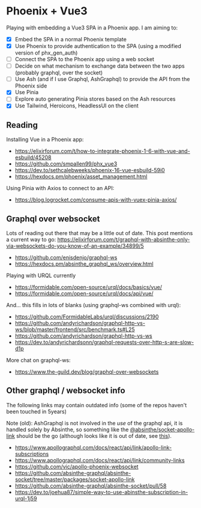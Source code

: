 # Phoenix + Vue3

Playing with embedding a Vue3 SPA in a Phoenix app. I am aiming to:

  - [x] Embed the SPA in a normal Phoenix template
  - [x] Use Phoenix to provide authentication to the SPA (using a modified version of phx_gen_auth)
  - [ ] Connect the SPA to the Phoenix app using a web socket
  - [ ] Decide on what mechanism to exchange data between the two apps (probably graphql, over the socket)
  - [ ] Use Ash (and if I use Graphql, AshGraphql) to provide the API from the Phoenix side
  - [x] Use Pinia
  - [ ] Explore auto generating Pinia stores based on the Ash resources
  - [x] Use Tailwind, Heroicons, HeadlessUI on the client

## Reading

Installing Vue in a Phoenix app:

  - https://elixirforum.com/t/how-to-integrate-phoenix-1-6-with-vue-and-esbuild/45208
  - https://github.com/smpallen99/phx_vue3
  - https://dev.to/sethcalebweeks/phoenix-16-vue-esbuild-59i0
  - https://hexdocs.pm/phoenix/asset_management.html

Using Pinia with Axios to connect to an API:

  - https://blog.logrocket.com/consume-apis-with-vuex-pinia-axios/

## Graphql over websocket

Lots of reading out there that may be a little out of date. This post mentions a current way to go: https://elixirforum.com/t/graphql-with-absinthe-only-via-websockets-do-you-know-of-an-example/34899/5


  - https://github.com/enisdenjo/graphql-ws
  - https://hexdocs.pm/absinthe_graphql_ws/overview.html

Playing with URQL currently

  - https://formidable.com/open-source/urql/docs/basics/vue/
  - https://formidable.com/open-source/urql/docs/api/vue/

And... this fills in lots of blanks (using graphql-ws combined with urql):

  - https://github.com/FormidableLabs/urql/discussions/2190
  - https://github.com/andyrichardson/graphql-http-vs-ws/blob/master/frontend/src/benchmark.ts#L25
  - https://github.com/andyrichardson/graphql-http-vs-ws
  - https://dev.to/andyrichardsonn/graphql-requests-over-http-s-are-slow-d1p

More chat on graphql-ws:

  - https://www.the-guild.dev/blog/graphql-over-websockets

## Other graphql / websocket info

The following links may contain outdated info (some of the repos haven't been touched in 5years)

Note (old): AshGraphql is not involved in the *use* of the graphql api, it is handled solely by Absinthe, so something like the [@absinthe/socket-apollo-link](https://github.com/absinthe-graphql/absinthe-socket/tree/master/packages/socket-apollo-link) should be the go (although looks like it is out of date, see [this](https://github.com/absinthe-graphql/absinthe-socket/pull/58)).

  - https://www.apollographql.com/docs/react/api/link/apollo-link-subscriptions
  - https://www.apollographql.com/docs/react/api/link/community-links
  - https://github.com/vic/apollo-phoenix-websocket
  - https://github.com/absinthe-graphql/absinthe-socket/tree/master/packages/socket-apollo-link
  - https://github.com/absinthe-graphql/absinthe-socket/pull/58
  - https://dev.to/joehua87/simple-way-to-use-abinsthe-subscription-in-urql-1j59
